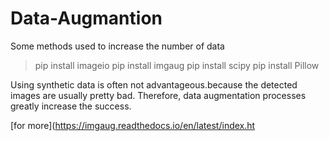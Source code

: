 # Data-Augmantion
Some methods used to increase the number of data

>pip install imageio
 pip install imgaug
 pip install scipy 
 pip install Pillow

Using synthetic data is often not advantageous.because the detected images are usually pretty bad. Therefore, data augmentation processes 
greatly increase the success. 

[for more](https://imgaug.readthedocs.io/en/latest/index.ht